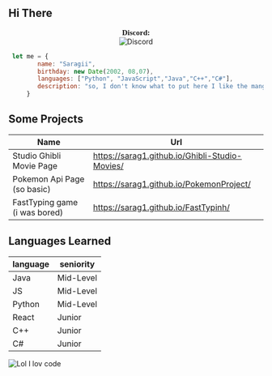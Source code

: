 
## Hi There 
<p align="center">
    <a style="font-size:15px;font-family:verdana"><b>Discord:</b></a><br>
	<img src="https://discord.c99.nl/widget/theme-4/290883849691463681.png" alt="Discord"/>
</p>

```javascript
 let me = {
	    name: "Saragii",
	    birthday: new Date(2002, 08,07),
	    languages: ["Python", "JavaScript","Java","C++","C#"],
	    description: "so, I don't know what to put here I like the manga and code, that's all"
	 }
```

## Some Projects

|Name| Url |
|--|--|
| Studio Ghibli Movie Page | https://sarag1.github.io/Ghibli-Studio-Movies/ |
| Pokemon Api Page (so basic) | https://sarag1.github.io/PokemonProject/ |
| FastTyping game (i was bored) | https://sarag1.github.io/FastTypinh/ |

## Languages ​​Learned

|language| seniority|
|--|--|
| Java | Mid-Level|
|JS|Mid-Level|
|Python|Mid-Level|
|React|Junior |
|C++|Junior|
|C#|Junior|

![Lol I lov code](https://i.pinimg.com/originals/74/c2/f0/74c2f0be552806e0b686e1396751f4a9.gif)

